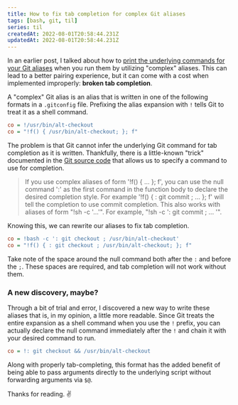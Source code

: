 ```yaml
---
title: How to fix tab completion for complex Git aliases
tags: [bash, git, til]
series: til
createdAt: 2022-08-01T20:58:44.231Z
updatedAt: 2022-08-01T20:58:44.231Z
---
```


In an earlier post, I talked about how to [print the underlying commands for your Git aliases](https://voracious.dev/blog/print-the-underlying-command-whenever-you-run-a-git-alias) when you run them by utilizing "complex" aliases. This can lead to a better pairing experience, but it can come with a cost when implemented improperly: **broken tab completion**.

<!-- more -->

A "complex" Git alias is an alias that is written in one of the following formats in a `.gitconfig` file. Prefixing the alias expansion with `!` tells Git to treat it as a shell command.

```ini
co = !/usr/bin/alt-checkout
co = "!f() { /usr/bin/alt-checkout; }; f"
```

The problem is that Git cannot infer the underlying Git command for tab completion as it is written. Thankfully, there is a little-known "trick" documented in the [Git source code](https://github.com/git/git/blob/23b219f8e3f2adfb0441e135f0a880e6124f766c/contrib/completion/git-completion.bash#L26-L30) that allows us to specify a command to use for completion.

> If you use complex aliases of form '!f() { ... }; f', you can use the null command ':' as the first command in the function body to declare the desired completion style.  For example '!f() { : git commit ; ... }; f' will tell the completion to use commit completion.  This also works with aliases of form "!sh -c '...'".  For example, "!sh -c ': git commit ; ... '".

Knowing this, we can rewrite our aliases to fix tab completion.

```ini
co = !bash -c ': git checkout ; /usr/bin/alt-checkout'
co = "!f() { : git checkout ; /usr/bin/alt-checkout; }; f"
```

Take note of the space around the null command both after the `:` and before the `;`. These spaces are required, and tab completion will not work without them.

### A new discovery, maybe?

Through a bit of trial and error, I discovered a new way to write these aliases that is, in my opinion, a little more readable. Since Git treats the entire expansion as a shell command when you use the `!` prefix, you can actually declare the null command immediately after the `!` and chain it with your desired command to run.

```ini
co = !: git checkout && /usr/bin/alt-checkout
```

Along with properly tab-completing, this format has the added benefit of being able to pass arguments directly to the underlying script without forwarding arguments via `$@`.

Thanks for reading. ✌️
